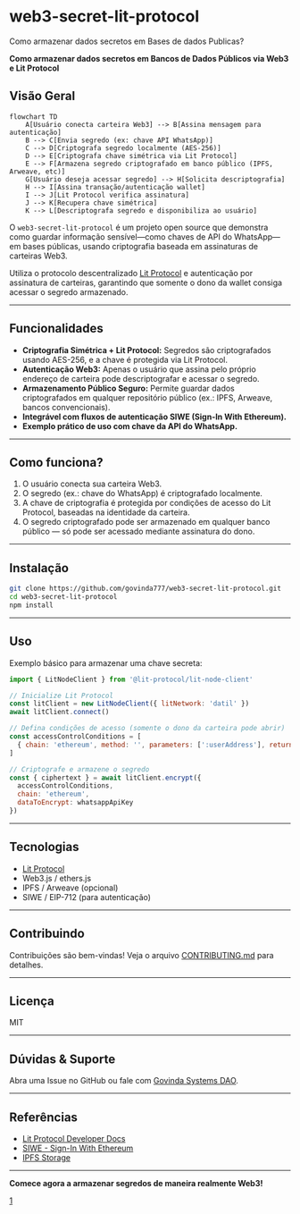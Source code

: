 # web3-secret-lit-protocol
Como armazenar dados secretos em Bases de dados Publicas?

**Como armazenar dados secretos em Bancos de Dados Públicos via Web3 e Lit Protocol**

## Visão Geral

```mermaid
flowchart TD
    A[Usuário conecta carteira Web3] --> B[Assina mensagem para autenticação]
    B --> C[Envia segredo (ex: chave API WhatsApp)]
    C --> D[Criptografa segredo localmente (AES-256)]
    D --> E[Criptografa chave simétrica via Lit Protocol]
    E --> F[Armazena segredo criptografado em banco público (IPFS, Arweave, etc)]
    G[Usuário deseja acessar segredo] --> H[Solicita descriptografia]
    H --> I[Assina transação/autenticação wallet]
    I --> J[Lit Protocol verifica assinatura]
    J --> K[Recupera chave simétrica]
    K --> L[Descriptografa segredo e disponibiliza ao usuário]
```

O `web3-secret-lit-protocol` é um projeto open source que demonstra como guardar informação sensível—como chaves de API do WhatsApp—em bases públicas, usando criptografia baseada em assinaturas de carteiras Web3.

Utiliza o protocolo descentralizado [Lit Protocol](https://litprotocol.com) e autenticação por assinatura de carteiras, garantindo que somente o dono da wallet consiga acessar o segredo armazenado.

***

## Funcionalidades

- **Criptografia Simétrica + Lit Protocol:** Segredos são criptografados usando AES-256, e a chave é protegida via Lit Protocol.
- **Autenticação Web3:** Apenas o usuário que assina pelo próprio endereço de carteira pode descriptografar e acessar o segredo.
- **Armazenamento Público Seguro:** Permite guardar dados criptografados em qualquer repositório público (ex.: IPFS, Arweave, bancos convencionais).
- **Integrável com fluxos de autenticação SIWE (Sign-In With Ethereum).**
- **Exemplo prático de uso com chave da API do WhatsApp.**

***

## Como funciona?

1. O usuário conecta sua carteira Web3.
2. O segredo (ex.: chave do WhatsApp) é criptografado localmente.
3. A chave de criptografia é protegida por condições de acesso do Lit Protocol, baseadas na identidade da carteira.
4. O segredo criptografado pode ser armazenado em qualquer banco público — só pode ser acessado mediante assinatura do dono.

***

## Instalação

```bash
git clone https://github.com/govinda777/web3-secret-lit-protocol.git
cd web3-secret-lit-protocol
npm install
```

***

## Uso

Exemplo básico para armazenar uma chave secreta:

```javascript
import { LitNodeClient } from '@lit-protocol/lit-node-client'

// Inicialize Lit Protocol
const litClient = new LitNodeClient({ litNetwork: 'datil' })
await litClient.connect()

// Defina condições de acesso (somente o dono da carteira pode abrir)
const accessControlConditions = [
  { chain: 'ethereum', method: '', parameters: [':userAddress'], returnValueTest: { comparator: '=', value: walletAddress } }
]

// Criptografe e armazene o segredo
const { ciphertext } = await litClient.encrypt({
  accessControlConditions,
  chain: 'ethereum',
  dataToEncrypt: whatsappApiKey
})
```

***

## Tecnologias

- [Lit Protocol](https://litprotocol.com)
- Web3.js / ethers.js
- IPFS / Arweave (opcional)
- SIWE / EIP-712 (para autenticação)

***

## Contribuindo

Contribuições são bem-vindas! Veja o arquivo [CONTRIBUTING.md](./CONTRIBUTING.md) para detalhes.

***

## Licença

MIT

***

## Dúvidas & Suporte

Abra uma Issue no GitHub ou fale com [Govinda Systems DAO](mailto:govinda777@gmail.com).

***

## Referências

- [Lit Protocol Developer Docs](https://developer.litprotocol.com)
- [SIWE - Sign-In With Ethereum](https://login.xyz/)
- [IPFS Storage](https://ipfs.io/)

***

**Comece agora a armazenar segredos de maneira realmente Web3!**

[1](https://github.com/govinda777/web3-secret-lit-protocol)
